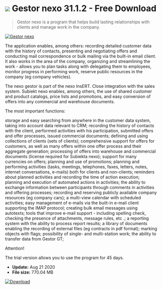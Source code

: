 # ![](https://cdn.softexe.net/static/icon/win.gif) Gestor nexo 31.1.2 - Free Download

> Gestor nexo is a program that helps build lasting relationships with clients and manage work in the company.

[![Gestor nexo](https://gallery.dpcdn.pl/imgc/Tools/62650/g_-_420x350_1.5_-_x20151014212601_0.png)](https://softexe.net/win/business/management/gestor-nexo:heed.html)

The application enables, among others: recording detailed customer data with the history of contacts, presenting and negotiating offers and conducting mail correspondence or bulk mailing via the built-in email client. It also works in the area of ​​the company, organizing and streamlining the work - allows you to plan tasks along with delegating them to employees, monitor progress in performing work, reserve public resources in the company (eg company vehicles).
 
 The nexo gestor is part of the nexo InsERT. Close integration with the sales system. Subiekt nexo enables, among others, the use of shared customer and product catalogs, price lists and promotions, and easy conversion of offers into any commercial and warehouse documents.
 
 The most important functions:
 
 storage and easy searching from anywhere in the customer data system, taking into account data relevant to CRM;
 recording the history of contacts with the client, performed activities with his participation, submitted offers and offer processes, issued commercial documents;
 defining and using collections of clients (sets of clients);
 comprehensive support for offers for customers, as well as many offers within one offer process and their aggregate generation;
 processing of offers into warehouse and commercial documents (license required for Subiekta nexo);
 support for many currencies on offers;
 planning and use of promotions;
 planning and performing activities (tasks, meetings, telephones, faxes, letters, notes, internet conversations, e-mails) both for clients and non-clients;
 reminders about planned activities and recording the time of action execution;
 planning and execution of automated actions in activities; the ability to exchange information between participants through comments in activities and offering processes;
 recording and reserving publicly available company resources (eg company cars);
 a multi-view calendar with scheduled activities; easy management of e-mails via the built-in e-mail client supporting the IMAP protocol;
 creating bulk email messages using autotexts;
 tools that improve e-mail support - including spelling check, checking the presence of attachments, message rules, etc .;
 a reporting system with the ability to process report results;
 a library of documents enabling the recording of external files (eg contracts in pdf format);
 marking objects with flags;
 possibility of single- and multi-station work;
 the ability to transfer data from Gestor GT;
 
 Attention!
 
 The trial version allows you to use the program for 45 days.


- **Update:** Aug 21 2020
- **File size:** 770.04 MB

[![Download](https://cdn.softexe.net/static/img/download.png)](https://softexe.net/win/business/management/gestor-nexo:heed.html)

